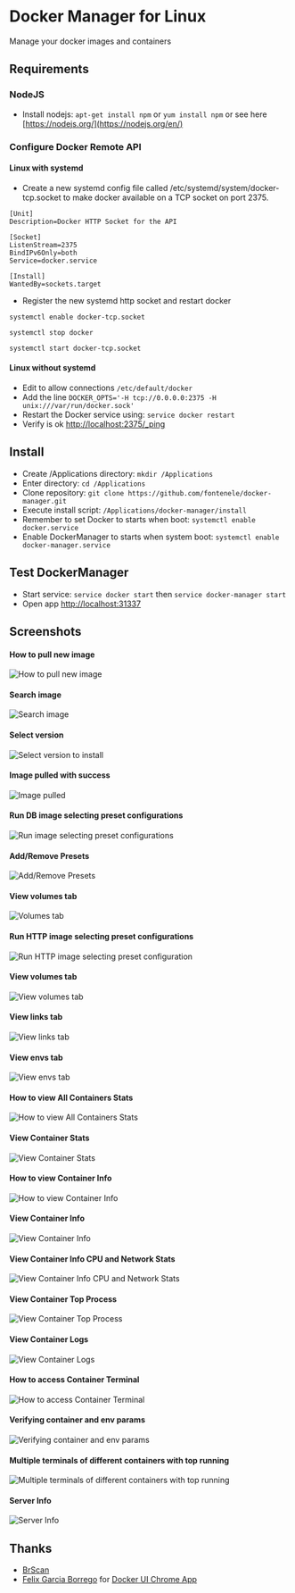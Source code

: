 # Docker Manager for Linux

Manage your docker images and containers

## Requirements

### NodeJS
* Install nodejs: `apt-get install npm` or `yum install npm` or see here [https://nodejs.org/](https://nodejs.org/en/)

### Configure Docker Remote API
#### Linux with systemd 
* Create a new systemd config file called /etc/systemd/system/docker-tcp.socket to make docker available on a TCP socket on port 2375.

```
[Unit]
Description=Docker HTTP Socket for the API

[Socket]
ListenStream=2375
BindIPv6Only=both
Service=docker.service

[Install]
WantedBy=sockets.target
```

* Register the new systemd http socket and restart docker

`systemctl enable docker-tcp.socket`

`systemctl stop docker`

`systemctl start docker-tcp.socket`


#### Linux without systemd
* Edit to allow connections ```/etc/default/docker```
* Add the line ```DOCKER_OPTS='-H tcp://0.0.0.0:2375 -H unix:///var/run/docker.sock'```
* Restart the Docker service using: ```service docker restart```
* Verify is ok [http://localhost:2375/_ping](http://localhost:2375/_ping) 

## Install

* Create /Applications directory: `mkdir /Applications`
* Enter directory: `cd /Applications`
* Clone repository: `git clone https://github.com/fontenele/docker-manager.git`
* Execute install script: `/Applications/docker-manager/install`
* Remember to set Docker to starts when boot: `systemctl enable docker.service`
* Enable DockerManager to starts when system boot: `systemctl enable docker-manager.service`

## Test DockerManager
* Start service: `service docker start` then `service docker-manager start`
* Open app [http://localhost:31337](http://localhost:31337)

## Screenshots
#### How to pull new image
![How to pull new image](http://fontesolutions.com.br/docker-manager/imgs/images-list-how-pull-new-image?v=1.png)
#### Search image
![Search image](http://fontesolutions.com.br/docker-manager/imgs/images-list-search?v=1.png)
#### Select version
![Select version to install](http://fontesolutions.com.br/docker-manager/imgs/images-list-pull?v=1.png)
#### Image pulled with success
![Image pulled](http://fontesolutions.com.br/docker-manager/imgs/images-list-pulled?v=1.png)
#### Run DB image selecting preset configurations
![Run image selecting preset configurations](http://fontesolutions.com.br/docker-manager/imgs/images-run-db-select-preset?v=1.png)
#### Add/Remove Presets
![Add/Remove Presets](http://fontesolutions.com.br/docker-manager/imgs/containers-presets-config?v=1.png)
#### View volumes tab
![Volumes tab](http://fontesolutions.com.br/docker-manager/imgs/images-run-db-volumes?v=1.png)
#### Run HTTP image selecting preset configurations
![Run HTTP image selecting preset configuration](http://fontesolutions.com.br/docker-manager/imgs/images-run-web-select-preset?v=1.png)
#### View volumes tab
![View volumes tab](http://fontesolutions.com.br/docker-manager/imgs/images-run-web-volumes?v=1.png)
#### View links tab
![View links tab](http://fontesolutions.com.br/docker-manager/imgs/images-run-web-links?v=1.png)
#### View envs tab
![View envs tab](http://fontesolutions.com.br/docker-manager/imgs/images-run-web-envs?v=1.png)
#### How to view All Containers Stats
![How to view All Containers Stats](http://fontesolutions.com.br/docker-manager/imgs/containers-how-view-stats?v=1.png)
#### View Container Stats
![View Container Stats](http://fontesolutions.com.br/docker-manager/imgs/containers-view-stats?v=1.png)
#### How to view Container Info
![How to view Container Info](http://fontesolutions.com.br/docker-manager/imgs/containers-how-view-info?v=1.png)
#### View Container Info
![View Container Info](http://fontesolutions.com.br/docker-manager/imgs/containers-view-info?v=1.png)
#### View Container Info CPU and Network Stats
![View Container Info CPU and Network Stats](http://fontesolutions.com.br/docker-manager/imgs/containers-view-info-stats?v=1.png)
#### View Container Top Process
![View Container Top Process](http://fontesolutions.com.br/docker-manager/imgs/containers-view-info-top?v=1.png)
#### View Container Logs
![View Container Logs](http://fontesolutions.com.br/docker-manager/imgs/containers-view-logs?v=1.png)
#### How to access Container Terminal
![How to access Container Terminal](http://fontesolutions.com.br/docker-manager/imgs/containers-how-view-term?v=1.png)
#### Verifying container and env params
![Verifying container and env params](http://fontesolutions.com.br/docker-manager/imgs/containers-term?v=1.png)
#### Multiple terminals of different containers with top running
![Multiple terminals of different containers with top running](http://fontesolutions.com.br/docker-manager/imgs/containers-term-top-all?v=1.png)
#### Server Info
![Server Info](http://fontesolutions.com.br/docker-manager/imgs/server-info?v=1.png)


## Thanks
* [BrScan](http://www.brscan.com.br/)
* [Felix Garcia Borrego](https://github.com/felixgborrego) for [Docker UI Chrome App](https://github.com/felixgborrego/docker-ui-chrome-app)
